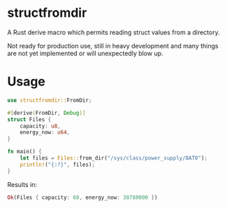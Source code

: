 # structfromdir

A Rust derive macro which permits reading struct values from a directory.

Not ready for production use, still in heavy development and many things are
not yet implemented or will unexpectedly blow up.

# Usage

```rust
use structfromdir::FromDir;

#[derive(FromDir, Debug)]
struct Files {
    capacity: u8,
    energy_now: u64,
}

fn main() {
    let files = Files::from_dir("/sys/class/power_supply/BAT0");
    println!("{:?}", files);
}
```

Results in:

```rust
Ok(Files { capacity: 68, energy_now: 38780000 })
```
